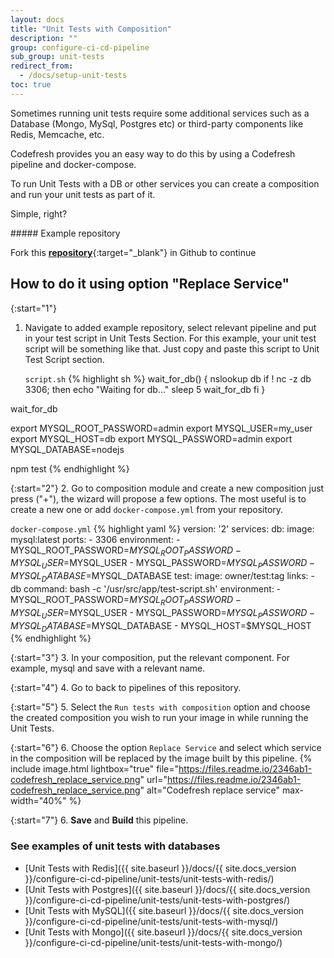 ```yaml
---
layout: docs
title: "Unit Tests with Composition"
description: ""
group: configure-ci-cd-pipeline
sub_group: unit-tests
redirect_from:
  - /docs/setup-unit-tests
toc: true
---
```


Sometimes running unit tests require some additional services such as a Database (Mongo, MySql, Postgres etc) or third-party components like Redis, Memcache, etc.

Codefresh provides you an easy way to do this by using a Codefresh pipeline and docker-compose.

To run Unit Tests with a DB or other services you can create a composition and run your unit tests as part of it. 

Simple, right?

<div class="bd-callout bd-callout-info" markdown="1">
##### Example repository

Fork this [__repository__](https://github.com/codefreshdemo/cf-example-unit-tests-with-composition){:target="_blank"} in Github to continue
</div>

## How to do it using option \"Replace Service\"

{:start="1"}
1. Navigate to added example repository, select relevant pipeline and put in your test script in Unit Tests Section. For this example, your unit test script will be something like that. Just copy and paste this script to Unit Test Script section.

    `script.sh`
  {% highlight sh %}
  wait_for_db() {
    nslookup db
    if ! nc -z db 3306; then
      echo "Waiting for db..."
      sleep 5
      wait_for_db
    fi
  }
  
  wait_for_db
  
  export MYSQL_ROOT_PASSWORD=admin
  export MYSQL_USER=my_user
  export MYSQL_HOST=db
  export MYSQL_PASSWORD=admin
  export MYSQL_DATABASE=nodejs
  
  npm test
  {% endhighlight %}

{:start="2"}
2. Go to composition module and create a new composition just press ("+"), the wizard will propose a few options. The most useful is to create a new one or add `docker-compose.yml` from your repository.

  `docker-compose.yml`
{% highlight yaml %}
version: '2'
services:
  db:
    image: mysql:latest
    ports:
      - 3306
    environment:
      - MYSQL_ROOT_PASSWORD=$MYSQL_ROOT_PASSWORD
      - MYSQL_USER=$MYSQL_USER
      - MYSQL_PASSWORD=$MYSQL_PASSWORD
      - MYSQL_DATABASE=$MYSQL_DATABASE
  test:
    image: owner/test:tag
    links:
      - db
    command: bash -c '/usr/src/app/test-script.sh'
    environment:
      - MYSQL_ROOT_PASSWORD=$MYSQL_ROOT_PASSWORD
      - MYSQL_USER=$MYSQL_USER
      - MYSQL_PASSWORD=$MYSQL_PASSWORD
      - MYSQL_DATABASE=$MYSQL_DATABASE
      - MYSQL_HOST=$MYSQL_HOST
{% endhighlight %}

{:start="3"} 
3. In your composition, put the relevant component. For example, mysql and save with a relevant name.

{:start="4"}
4. Go to back to pipelines of this repository.

{:start="5"}
5. Select the `Run tests with composition` option and choose the created composition you wish to run your image in while running the Unit Tests.

{:start="6"}
6. Choose the option `Replace Service` and select which service in the composition will be replaced by the image built by this pipeline.
{% include image.html lightbox="true" file="https://files.readme.io/2346ab1-codefresh_replace_service.png" url="https://files.readme.io/2346ab1-codefresh_replace_service.png" alt="Codefresh replace service" max-width="40%" %}

{:start="7"}
6. __Save__ and __Build__ this pipeline.

### See examples of unit tests with databases
- [Unit Tests with Redis]({{ site.baseurl }}/docs/{{ site.docs_version }}/configure-ci-cd-pipeline/unit-tests/unit-tests-with-redis/)
- [Unit Tests with Postgres]({{ site.baseurl }}/docs/{{ site.docs_version }}/configure-ci-cd-pipeline/unit-tests/unit-tests-with-postgres/)
- [Unit Tests with MySQL]({{ site.baseurl }}/docs/{{ site.docs_version }}/configure-ci-cd-pipeline/unit-tests/unit-tests-with-mysql/)
- [Unit Tests with Mongo]({{ site.baseurl }}/docs/{{ site.docs_version }}/configure-ci-cd-pipeline/unit-tests/unit-tests-with-mongo/)
